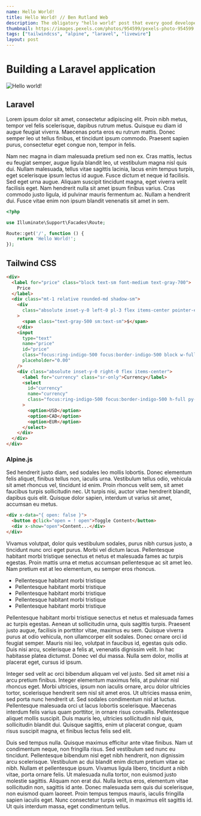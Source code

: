 ```yaml
---
name: Hello World!
title: Hello World! // Ben Rutland Web
description: The obligatory "hello world" post that every good developer writes.
thumbnail: https://images.pexels.com/photos/954599/pexels-photo-954599.jpeg?auto=compress&cs=tinysrgb&dpr=2&h=480&w=720
tags: ["tailwindcss", "alpine", "laravel", "livewire"]
layout: post
---
```


# Building a Laravel application

![Hello world!](https://images.pexels.com/photos/954599/pexels-photo-954599.jpeg?auto=compress&cs=tinysrgb&dpr=2&h=480&w=720)

## Laravel

Lorem ipsum dolor sit amet, consectetur adipiscing elit. Proin nibh metus,
tempor vel felis scelerisque, dapibus rutrum metus. Quisque eu diam id augue
feugiat viverra. Maecenas porta eros eu rutrum mattis. Donec semper leo ut
tellus finibus, et tincidunt ipsum commodo. Praesent sapien purus, consectetur
eget congue non, tempor in felis.

Nam nec magna in diam malesuada pretium sed
non ex. Cras mattis, lectus eu feugiat semper, augue ligula blandit leo, ut
vestibulum magna nisl quis dui. Nullam malesuada, tellus vitae sagittis lacinia,
lacus enim tempus turpis, eget scelerisque ipsum lectus id augue. Fusce dictum
et neque id facilisis. Sed eget urna augue. Aliquam suscipit tincidunt magna,
eget viverra velit facilisis eget. Nam hendrerit nulla sit amet ipsum finibus
varius. Cras commodo justo ligula, id pulvinar mauris fermentum ac. Nullam a
hendrerit dui. Fusce vitae enim non ipsum blandit venenatis sit amet in sem.

```php
<?php

use Illuminate\Support\Facades\Route;

Route::get('/', function () {
    return 'Hello World!';
});

```

## Tailwind CSS

```html
<div>
  <label for="price" class="block text-sm font-medium text-gray-700">
    Price
  </label>
  <div class="mt-1 relative rounded-md shadow-sm">
    <div
      class="absolute inset-y-0 left-0 pl-3 flex items-center pointer-events-none"
    >
      <span class="text-gray-500 sm:text-sm">$</span>
    </div>
    <input
      type="text"
      name="price"
      id="price"
      class="focus:ring-indigo-500 focus:border-indigo-500 block w-full pl-7 pr-12 sm:text-sm border-gray-300 rounded-md"
      placeholder="0.00"
    />
    <div class="absolute inset-y-0 right-0 flex items-center">
      <label for="currency" class="sr-only">Currency</label>
      <select
        id="currency"
        name="currency"
        class="focus:ring-indigo-500 focus:border-indigo-500 h-full py-0 pl-2 pr-7 border-transparent bg-transparent text-gray-500 sm:text-sm rounded-md"
      >
        <option>USD</option>
        <option>CAD</option>
        <option>EUR</option>
      </select>
    </div>
  </div>
</div>
```

### Alpine.js

Sed hendrerit justo diam, sed sodales leo mollis lobortis. Donec elementum felis
aliquet, finibus tellus non, iaculis urna. Vestibulum tellus odio, vehicula sit
amet rhoncus vel, tincidunt id enim. Proin rhoncus velit sem, sit amet faucibus
turpis sollicitudin nec. Ut turpis nisi, auctor vitae hendrerit blandit, dapibus
quis elit. Quisque dolor sapien, interdum ut varius sit amet, accumsan eu metus.

```html
<div x-data="{ open: false }">
  <button @click="open = ! open">Toggle Content</button>
  <div x-show="open">Content...</div>
</div>
```

Vivamus volutpat, dolor quis vestibulum sodales, purus nibh cursus justo, a
tincidunt nunc orci eget purus. Morbi vel dictum lacus. Pellentesque habitant
morbi tristique senectus et netus et malesuada fames ac turpis egestas. Proin
mattis urna et metus accumsan pellentesque ac sit amet leo. Nam pretium est at
leo elementum, eu semper eros rhoncus.

- Pellentesque habitant morbi tristique
- Pellentesque habitant morbi tristique
- Pellentesque habitant morbi tristique
- Pellentesque habitant morbi tristique
- Pellentesque habitant morbi tristique

Pellentesque habitant morbi tristique senectus et netus et malesuada fames ac
turpis egestas. Aenean ut sollicitudin urna, quis sagittis turpis. Praesent
justo augue, facilisis in porttitor vitae, maximus eu sem. Quisque viverra purus
at odio vehicula, non ullamcorper elit sodales. Donec ornare orci id feugiat
semper. Mauris nisi leo, volutpat in faucibus id, egestas quis odio. Duis nisi
arcu, scelerisque a felis at, venenatis dignissim velit. In hac habitasse platea
dictumst. Donec vel dui massa. Nulla sem dolor, mollis at placerat eget, cursus
id ipsum.

Integer sed velit ac orci bibendum aliquam vel vel justo. Sed sit amet nisi a
arcu pretium finibus. Integer elementum maximus felis, at pulvinar nisl rhoncus
eget. Morbi ultricies, ipsum non iaculis ornare, arcu dolor ultricies tortor,
scelerisque hendrerit sem nisl sit amet eros. Ut ultricies massa enim, sed porta
nunc hendrerit ut. Sed sodales condimentum nisl at luctus. Pellentesque
malesuada orci ut lacus lobortis scelerisque. Maecenas interdum felis varius
quam porttitor, in ornare risus convallis. Pellentesque aliquet mollis suscipit.
Duis mauris leo, ultricies sollicitudin nisl quis, sollicitudin blandit dui.
Quisque sagittis, enim ut placerat congue, quam risus suscipit magna, et finibus
lectus felis sed elit.

Duis sed tempus nulla. Quisque maximus efficitur ante vitae finibus. Nam ut
condimentum neque, non fringilla risus. Sed vestibulum sed nunc eu tincidunt.
Pellentesque bibendum nisl eget nibh hendrerit, non dignissim arcu scelerisque.
Vestibulum ac dui blandit enim dictum pretium vitae ac nibh. Nullam et
pellentesque ipsum. Vivamus ligula libero, tincidunt a nibh vitae, porta ornare
felis. Ut malesuada nulla tortor, non euismod justo molestie sagittis. Aliquam
non erat dui. Nulla lectus eros, elementum vitae sollicitudin non, sagittis id
ante. Donec malesuada sem quis dui scelerisque, non euismod quam laoreet. Proin
tempus tempus mauris, iaculis fringilla sapien iaculis eget. Nunc consectetur
turpis velit, in maximus elit sagittis id. Ut quis interdum massa, eget
condimentum tellus.
